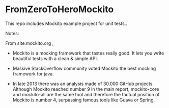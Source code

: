 # FromZeroToHeroMockito

This repo includes Mockito example project for unit tests..

Notes:

From site.mockito.org ,

- Mockito is a mocking framework that tastes really good. It lets you write beautiful tests with a clean & simple API.

- Massive StackOverflow community voted Mockito the best mocking framework for java. 

- In late 2013 there was an analysis made of 30.000 GitHub projects. Although Mockito reached number 9 in the main report, mockito-core and mockito-all are the same tool and therefore the factual position of Mockito is number 4, surpassing famous tools like Guava or Spring.
